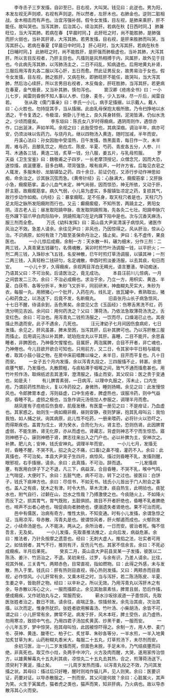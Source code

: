 <!-- { "loadSidebar": true } -->
　　李寺丞子三岁发搐，自卯至巳，目右视，大叫哭。钱见曰：此逆也。男为阳，本发左视无声则顺，右视有声则逆。所以然者，左肝木也。右肺金也。逆则二脏相战，金木相击而有声也。治宜泻强补弱。假令女发搐，目左视，是肺来乘肝，肝不能任。故叫哭也。当泻其肺，后治其心，续治其肝。若病在秋【日西时同，】 肺兼旺位，当大泻其肺。若病在春 【早晨时同，】 此肝旺之时，尚不能胜肺，是肺强而肝火弱也，当补其肝肾，大泻其肺。若男发搐，目右视，是肝来胜肺而叫哭，当泻其肝心。若病在春夏【早晨日中时同，】 肝心旺时，当大泻其肝。若病在秋冬 【日晡时同，】 此肺旺之时，尚不能胜肝，是肝强而肺极虚也，当补其肺，大泻其肝。所以言目反视者，乃肝主目也。凡搐则是风热相搏于内，风属肝，故外见于目也。今此病先泻其肺，以泻肺汤主之，二日不闷乱，知病退也。后用地黄丸补肾，三服后用泻青丸各二服以泻心肝，五日而愈。然此证男反女，故男易治于女也。假令女发搐，目左视，肺之胜肝，又病在秋，即肺旺肝不能任，故哭叫，当大泻其肺，然后治心续肝。所以言男目右视者，木反侮金，肝旺胜肺，当泻其肝。若更病在春夏，金气极衰，又当补其肺，慎勿泻也。
　　窦汉卿《疮疡全书》曰：一小儿七岁，闻雷则昏倒不知人事以人参、归身、麦冬，少入五味，尽一斤后，闻雷自若。
　　张从政《儒门事亲》曰：李氏一小儿，病手足搐搦，以示戴人。戴人曰：心火胜也。勿持捉其手，当从搐搦。此由乳母保抱太极所致。乃令扫挣地以水洒之，干令复洒之，令极湿，俯卧儿于地上，良久挥身转侧，泥涴皆满，仍似水洗之，少顷而瘥矣。
　　李东垣曰：陈氏女八岁时得癎病，遇阴雨则作，遇惊亦作，口出涎沫，声如羊鸣。余视之曰：此胎受惊也，其病深痼。调治半年，病亦可安，仍须淡味以佐药力。与烧丹丸，继以四物汤入黄连，随时加减，半年而安。
　　丹溪心法曰：孙女因胎中受湿热，日午发搐，唇黑面青，每日作一次，未半周，难与药，且酿乳饮之，用白朮、陈皮、半夏、芍药、青皮各五分，人参、川芎、木通各三钱，黄连二钱，炙草一钱，分八服，姜五片，与乳母煎服。
　　罗天益《卫生宝鉴》曰：魏敬甫之子四岁，一长老摩顶授记，众僧念咒，因而大恐，遂惊搐，痰涎壅塞，目多白睛，项背强急，喉有痰声，一时许方省。后每见衣皂之人辄发，多服朱砂、龙脑镇坠之药。四十余日，前证仍在，又添行步动作神思如痴，命余治之。诊其脉沉弦而急。《黄帝针经》云：心脉满大，癎瘈筋挛；又肝脉小急，癎瘈筋挛。盖小儿血气未定，神气尚弱，因而惊恐，神无所依，又动于肝，肝主筋，故癎瘈筋挛。病久气弱，小儿易为虚实，多服镇坠凉定之药，复损其气，故行步动作如痴。《内经》云：暴挛癎眩，足不任身，取天柱穴者是也，天柱穴乃足太阳之脉所发阳癎附而行也。又云：癫癎瘈瘲，不知所苦，两蹺主之，男阳女阴。洁古老人云：昼发取阳蹺申脉，夜发取阴蹺照海，先各灸二七壮。阳蹺申脉穴在外踝下容爪甲白肉际陷中，阴蹺照海穴在足内踝下陷中是也。次与沉香天麻汤，服三剂而全愈。
　　万氏《幼科发挥》曰：英山县大尹吴清溪子病惊风，诸医作风治之不效。急差人请余。余往见尹曰：非风也，乃因惊得之。风从肝治，惊从心治。不识病原，如何有效？乃取至圣保命丹治之，搐止矣。尹曰：名不虚传，果良医也。
　　一小儿惊后成癎，余制一方：天水散一料，碾为细末，分作三剂：二两三钱，入真青黛五钱碾匀，名倩魂散，寅卯时煎竹叶汤调服一钱，以平肝火；一剂二两三钱，入珠砂水飞五钱，名安神散，巳午时煎灯草汤调服，以镇其神；一剂二两三钱，入真轻粉二钱研匀，名定魂散，申酉时煎淡姜汤服，以去其痰，旬日而安。
　　一小儿十岁，久得癎疾，余视两目浑白无睛光，语言蹇濇，举动痴迷，乃语其父曰：不可治矣。后请医治之，竟无成功。
　　本县汪前川儿惊病，一月之间尝发二三次。余曰：不治必成癎也。求治于余，乃立一方，用枳实、黄连、半夏、白茯苓、各等分折半，朱砂飞又折半，同前研末，神曲糊丸芡实大，朱砂为衣，每服一丸，用豮猪心一个批开，入药在内，线扎定，放瓦罐中，煮熟取出，猪心和药食之，以汤送下，后竟不发，名断癎丸。
　　旧县张月山长子病急惊风，十七日不醒，待请余到，舌色黑矣。余尝见父念《玉函经》：伤寒舌黑洗不红，药洗分明见吉凶。余问曰：用何药洗之？父曰：薄荷汤。乃依法急取薄荷汤洗之，舌变红色。余曰：可治也。用泻青丸二钱煎汤服之，一饮而尽，口燥渴已止也。其夜搐止热退而安。此子不遇余，几死也。
　　汪元津幼子七月间因伤食病疟，七日发搐。余见之，肝风虽甚，脾未至困，当泻其肝，后补其脾可也。乃以泻肝散三服而搐止。后用调元汤以补其脾，琥珀抱龙丸以平其肝。喜睡，二目不能开。余思喜睡者，非脾困也，乃神昏欠惺惺也。目属肝，两泡属脾，合目不开者，非亡魂也，乃神倦也。今儿目欲开欲合可知也。只用前方，又二日，令其家中平日相与嬉戏者，取其小鼓小钹之物，在房中床前唱舞以噪之，未半日，目开而平复也。凡十日而安。
　　一女子五个月内发搐，余以泻青丸投之，三四服搐不止，转甚。余思痰壅气郁，乃发搐也。丸散颇粗，与痰粘滞于咽喉之间，致气不通而搐愈甚也。用竹叶煎作汤，取绵纸滤去其渣滓，澄清服之，搐止而安。其父叹曰：医之贵于变通也，如是夫！
　　有儿脾胃素弱，一日病泻，以理中丸服之，泻未止，口内生疮。乃谓前药性热助火，复以冷药投之，身微热，睡则扬睛。余见之曰：此发慢惊风也。令郎脾胃本虚，泻则益虚，口中生疮者，脾虚热也，误服冷药，则中气益损，昏睡不乳，虚损之极也，当急作调元汤倍加人参服之，调理半月而愈。
　　胡凤崖有子痘疮后伤食疳，肌瘦发穗，有医童一册见之曰：不是疳证，乃血虚也。其家惑之。始则生一病如癎非癎，昼则安静，夜则梦寐，抱其乳母叫云：我怕我怕，如人捕之状。询其病原，此儿性不吃药，一册来喂药，必将针火以恐吓之，而得斯疾也。盖胃为戊土，肾为癸水，合而化为火。肾主恐，恐则伤肾。此因脾胃虚弱，不能生肺，肾无化原，亦从而虚也。肾藏志，背虚则神志不宁而生惊恐。寤则神栖于心，寐则神栖于肾，脾志往来出入之门户也。必以补脾为主，安神次之。补脾。肥儿丸；安神，钱氏安神丸。调理半年而安。
　　一小儿七月，发搐无时，昏睡不醒，不哭不乳，招之灸之不痛，(口畜)之鼻不嚏，灌药不入。余曰：此真搐也，不可治矣。本县大尹吴子生四月，病惊风，搐过则昏睡不乳，发搐则醒，眼邪视，右手搐搦，请余。余曰：此真搐，不可治。辞而退。
　　一儿发搐痰壅，有医用白饼子下之不退，凡三下，病益深，合目昏睡，不哭不乳，喉中气鸣，上气喘促，大便时下。余曰：五脏气绝，病不可治，转下之过也。彼医曰：白饼子，钱氏下痰神方也。余曰：尽信书，不如无书。钱氏小儿皆出于门人附会之事也。盖人之有痰，犹木之有津。时令大热，草木流津，痰自热生，此明验也。痰犹水也，附气自行，过颡在山，岂水之性哉？乃搏激使之也。今痰随火上，不如降火而反下之，损其胃气，胃气既败，五脏俱损。故目不开者肝绝也，昏睡不乳者脾绝也，啼声不出者心绝也，喘促痰向者肺绝也，便溺遗失者肾绝也。果不可治而死。
　　邑中有儒医，治病有奇方，惟性太执，不知变通。时有小儿发搐，余谓急惊之证，当用凉泻，导赤散、泻青丸是也。彼谓惊风者，肝火郁遏而成也。火郁则发之，小续命汤是也。人不能决，两从之。余所治者，一日而安。彼治者死。悔不信吾言，无及矣。
　　一小儿发搐，先取善推法推之，止向后发，病益危甚。余曰：推法者，乃针灸按摩之遗意也。经曰：无刺大虚人。推掐之法，壮实者可用之。如怯弱者，其气不行，推则有汗，反伤元气也。其家不信余言。余曰：不死必成癎疾。半月后果死。
　　癸亥二月，英山县大尹前县吴某一子发搐，彼医以二陈汤、姜汁、竹沥治之，不退。吴初来任，过罗，与余有识，乃差人请余。比往，视其外候，三关青气，两颊赤色，目常直视，指如燃物。曰：此得之外感，未与发散，热入于里。钱氏曰：肝有热则目直视，得心热则发搐。又曰：两颊赤而目直视，必作惊风。小儿肝常有余，又乘木旺之时，当与泻肝，若二陈汤陈皮、半夏、生姜之辛，皆助肝之物。经曰：以辛补之。所以无效。乃用泻青丸以泻肝木之有余，导赤散以泻心之火，一服而搐即止。余见其胎禀素怯，脾胃且弱，恐后作搐，便成癎疾，又作琥珀丸与之，常服而安。
　　蕲水沙坂徐淑道一子患惊风，先取医张姓者治之，数日不效。请余往，痰喘正急，惊搐频发。余先治其痰，次治其搐，以次而定。惟身热犹炽。张姓者欲用解毒汤、竹叶汤、小柴胡汤，余皆不可，谓之曰：小儿肝常有余，脾常不足。病发于肝，风木本旺，脾土受伤，此乃虚热，勿用寒凉，致损中气也。乃用四君子汤加炙黄芪、炒黑干姜，一服而安。
　　一小儿年五岁，梦中惊哭，抱其母叫怕，此因被惊吓得之。余制一方，用人参、麦门冬、茯神、黄连、酸枣仁、柏子仁、炙甘草、朱砂各等分，一半水煎，一半入地黄加炙甘草为末，山药粉糊丸黍米大，每服二十五丸，灯草煎汤下，未尽剂而安。
　　余初习医，治一儿二岁发搐而死，但面色未脱，手足未冷，乃气结痰壅而闷绝，非真死也。取艾作小炷，灸两手中冲穴，火方及肉而醒，大哭，遂用家传治惊方，以雄黄解毒丸十五丸利其痰，凉惊丸二十五丸去其热，合之，煎薄荷汤送下。须臾利下黄涎，搐止矣。
　　一儿周岁发热而搐，以泻青丸投之不效，乃问其发搐之状。其母曰：搐过后只好睡，醒时则戏作猫儿声，见人则笑。余曰：医要识证，药要对证。以导赤散服之，一剂而安。其父问是何故？余曰：心脏属火，其声为笑。火生于寅属虎，猫者虎之类也，猫声而笑，知非肝病，乃火病也。故以导赤散泻其心火而安。
